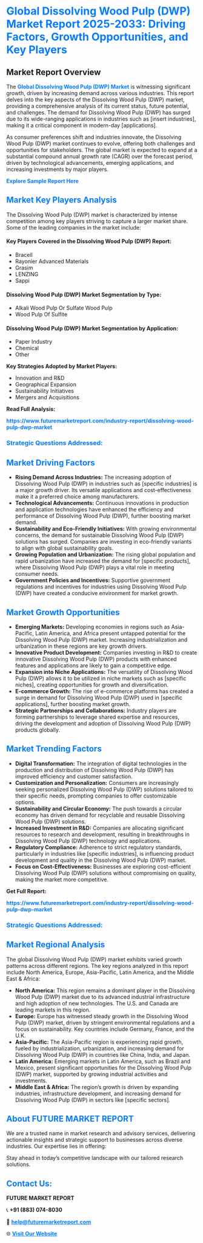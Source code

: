 <h1 style="color: #007BFF;">Global Dissolving Wood Pulp (DWP) Market Report 2025-2033: Driving Factors, Growth Opportunities, and Key Players</h1>

<section id="overview">
<h2>Market Report Overview</h2>
<p>The <a href="https://www.futuremarketreport.com/industry-report/dissolving-wood-pulp-dwp-market" style="color: #007BFF; text-decoration: none;"><strong>Global Dissolving Wood Pulp (DWP) Market</strong></a> is witnessing significant growth, driven by increasing demand across various industries. This report delves into the key aspects of the Dissolving Wood Pulp (DWP) market, providing a comprehensive analysis of its current status, future potential, and challenges. The demand for Dissolving Wood Pulp (DWP) has surged due to its wide-ranging applications in industries such as [insert industries], making it a critical component in modern-day [applications].</p>
<p>As consumer preferences shift and industries innovate, the Dissolving Wood Pulp (DWP) market continues to evolve, offering both challenges and opportunities for stakeholders. The global market is expected to expand at a substantial compound annual growth rate (CAGR) over the forecast period, driven by technological advancements, emerging applications, and increasing investments by major players.</p>
</section>

<section id="overview">
<p><a href="https://www.futuremarketreport.com/request-sample/reportId=115158" style="color: #007BFF; text-decoration: none;"><strong>Explore Sample Report Here</strong></a></p>
</section>

<section id="key-players">
<h2 style="color: #007BFF;">Market Key Players Analysis</h2>
<p>The Dissolving Wood Pulp (DWP) market is characterized by intense competition among key players striving to capture a larger market share. Some of the leading companies in the market include:</p>
<h4>Key Players Covered in the Dissolving Wood Pulp (DWP) Report:</h4>
<ul><li>Bracell</li><li>Rayonier Advanced Materials</li><li>Grasim</li><li>LENZING</li><li>Sappi</li></ul>
<h4>Dissolving Wood Pulp (DWP) Market Segmentation by Type:</h4>
<ul><li>Alkali Wood Pulp Or Sulfate Wood Pulp</li><li>Wood Pulp Of Sulfite</li></ul>

<h4>Dissolving Wood Pulp (DWP) Market Segmentation by Application:</h4>
<ul><li>Paper Industry</li><li>Chemical</li><li>Other</li></ul>
<p><strong>Key Strategies Adopted by Market Players:</strong></p>
<ul>
<li>Innovation and R&D</li>
<li>Geographical Expansion</li>
<li>Sustainability Initiatives</li>
<li>Mergers and Acquisitions</li>
</ul>
</section>

<section>
<p><strong>Read Full Analysis: </strong></p><a href="https://www.futuremarketreport.com/industry-report/dissolving-wood-pulp-dwp-market" style="color: #007BFF; text-decoration: none;"><strong>https://www.futuremarketreport.com/industry-report/dissolving-wood-pulp-dwp-market</strong></a>
<h3 style="color: #007BFF;">Strategic Questions Addressed:</h3>
</section>

<section id="driving-factors">
<h2 style="color: #007BFF;">Market Driving Factors</h2>
<ul>
<li><strong>Rising Demand Across Industries:</strong> The increasing adoption of Dissolving Wood Pulp (DWP) in industries such as [specific industries] is a major growth driver. Its versatile applications and cost-effectiveness make it a preferred choice among manufacturers.</li>
<li><strong>Technological Advancements:</strong> Continuous innovations in production and application technologies have enhanced the efficiency and performance of Dissolving Wood Pulp (DWP), further boosting market demand.</li>
<li><strong>Sustainability and Eco-Friendly Initiatives:</strong> With growing environmental concerns, the demand for sustainable Dissolving Wood Pulp (DWP) solutions has surged. Companies are investing in eco-friendly variants to align with global sustainability goals.</li>
<li><strong>Growing Population and Urbanization:</strong> The rising global population and rapid urbanization have increased the demand for [specific products], where Dissolving Wood Pulp (DWP) plays a vital role in meeting consumer needs.</li>
<li><strong>Government Policies and Incentives:</strong> Supportive government regulations and incentives for industries using Dissolving Wood Pulp (DWP) have created a conducive environment for market growth.</li>
</ul>
</section>

<section id="growth-opportunities">
<h2 style="color: #007BFF;">Market Growth Opportunities</h2>
<ul>
<li><strong>Emerging Markets:</strong> Developing economies in regions such as Asia-Pacific, Latin America, and Africa present untapped potential for the Dissolving Wood Pulp (DWP) market. Increasing industrialization and urbanization in these regions are key growth drivers.</li>
<li><strong>Innovative Product Development:</strong> Companies investing in R&D to create innovative Dissolving Wood Pulp (DWP) products with enhanced features and applications are likely to gain a competitive edge.</li>
<li><strong>Expansion into Niche Applications:</strong> The versatility of Dissolving Wood Pulp (DWP) allows it to be utilized in niche markets such as [specific niches], creating opportunities for growth and diversification.</li>
<li><strong>E-commerce Growth:</strong> The rise of e-commerce platforms has created a surge in demand for Dissolving Wood Pulp (DWP) used in [specific applications], further boosting market growth.</li>
<li><strong>Strategic Partnerships and Collaborations:</strong> Industry players are forming partnerships to leverage shared expertise and resources, driving the development and adoption of Dissolving Wood Pulp (DWP) products globally.</li>
</ul>
</section>

<section id="trending-factors">
<h2 style="color: #007BFF;">Market Trending Factors</h2>
<ul>
<li><strong>Digital Transformation:</strong> The integration of digital technologies in the production and distribution of Dissolving Wood Pulp (DWP) has improved efficiency and customer satisfaction.</li>
<li><strong>Customization and Personalization:</strong> Consumers are increasingly seeking personalized Dissolving Wood Pulp (DWP) solutions tailored to their specific needs, prompting companies to offer customizable options.</li>
<li><strong>Sustainability and Circular Economy:</strong> The push towards a circular economy has driven demand for recyclable and reusable Dissolving Wood Pulp (DWP) solutions.</li>
<li><strong>Increased Investment in R&D:</strong> Companies are allocating significant resources to research and development, resulting in breakthroughs in Dissolving Wood Pulp (DWP) technology and applications.</li>
<li><strong>Regulatory Compliance:</strong> Adherence to strict regulatory standards, particularly in industries like [specific industries], is influencing product development and quality in the Dissolving Wood Pulp (DWP) market.</li>
<li><strong>Focus on Cost-Effectiveness:</strong> Businesses are exploring cost-efficient Dissolving Wood Pulp (DWP) solutions without compromising on quality, making the market more competitive.</li>
</ul>
</section>

<section>
<p><strong>Get Full Report: </strong></p><a href="https://www.futuremarketreport.com/industry-report/dissolving-wood-pulp-dwp-market" style="color: #007BFF; text-decoration: none;"><strong>https://www.futuremarketreport.com/industry-report/dissolving-wood-pulp-dwp-market</strong></a>
<h3 style="color: #007BFF;">Strategic Questions Addressed:</h3>
</section>


<section id="regional-analysis">
<h2 style="color: #007BFF;">Market Regional Analysis</h2>
<p>The global Dissolving Wood Pulp (DWP) market exhibits varied growth patterns across different regions. The key regions analyzed in this report include North America, Europe, Asia-Pacific, Latin America, and the Middle East & Africa:</p>
<ul>
<li><strong>North America:</strong> This region remains a dominant player in the Dissolving Wood Pulp (DWP) market due to its advanced industrial infrastructure and high adoption of new technologies. The U.S. and Canada are leading markets in this region.</li>
<li><strong>Europe:</strong> Europe has witnessed steady growth in the Dissolving Wood Pulp (DWP) market, driven by stringent environmental regulations and a focus on sustainability. Key countries include Germany, France, and the U.K.</li>
<li><strong>Asia-Pacific:</strong> The Asia-Pacific region is experiencing rapid growth, fueled by industrialization, urbanization, and increasing demand for Dissolving Wood Pulp (DWP) in countries like China, India, and Japan.</li>
<li><strong>Latin America:</strong> Emerging markets in Latin America, such as Brazil and Mexico, present significant opportunities for the Dissolving Wood Pulp (DWP) market, supported by growing industrial activities and investments.</li>
<li><strong>Middle East & Africa:</strong> The region’s growth is driven by expanding industries, infrastructure development, and increasing demand for Dissolving Wood Pulp (DWP) in sectors like [specific sectors].</li>
</ul>
</section>

<footer>
<h2 style="color: #007BFF;">About FUTURE MARKET REPORT</h2>
<p>We are a trusted name in market research and advisory services, delivering actionable insights and strategic support to businesses across diverse industries. Our expertise lies in offering:</p>

<p>Stay ahead in today’s competitive landscape with our tailored research solutions.</p>

<h2 style="color: #007BFF;">Contact Us:</h2>
<p><strong>FUTURE MARKET REPORT</strong></p>
<p>📞 <strong>+91 (883) 074-8030</strong></p>
<p>📧 <strong><a href="mailto:help@futuremarketreport.com" style="color: #007BFF;">help@futuremarketreport.com</a></strong></p>
<p>🌐 <strong><a href="https://www.futuremarketreport.com/" style="color: #007BFF;">Visit Our Website</a></strong></p>
</footer>